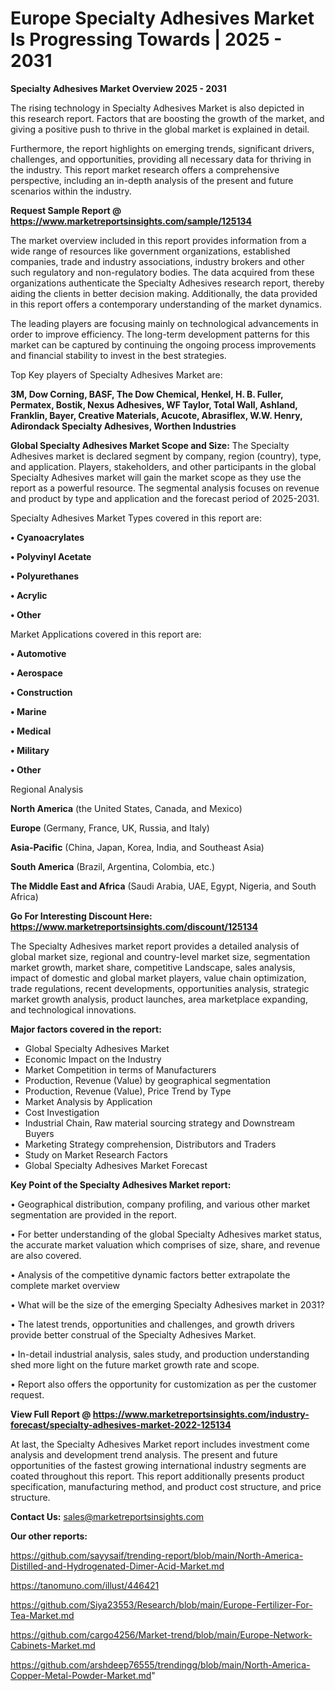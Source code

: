 # Europe Specialty Adhesives Market Is Progressing Towards | 2025 - 2031

<Strong> Specialty Adhesives Market Overview 2025 - 2031</strong>

The rising technology in Specialty Adhesives Market is also depicted in this research report. Factors that are boosting the growth of the market, and giving a positive push to thrive in the global market is explained in detail.

Furthermore, the report highlights on emerging trends, significant drivers, challenges, and opportunities, providing all necessary data for thriving in the industry. This report market research offers a comprehensive perspective, including an in-depth analysis of the present and future scenarios within the industry.

<strong>Request Sample Report @ <a href=https://www.marketreportsinsights.com/sample/125134>https://www.marketreportsinsights.com/sample/125134</a></strong>

The market overview included in this report provides information from a wide range of resources like government organizations, established companies, trade and industry associations, industry brokers and other such regulatory and non-regulatory bodies. The data acquired from these organizations authenticate the Specialty Adhesives research report, thereby aiding the clients in better decision making. Additionally, the data provided in this report offers a contemporary understanding of the market dynamics.

The leading players are focusing mainly on technological advancements in order to improve efficiency. The long-term development patterns for this market can be captured by continuing the ongoing process improvements and financial stability to invest in the best strategies.

Top Key players of Specialty Adhesives Market are:

<strong>3M, Dow Corning, BASF, The Dow Chemical, Henkel, H. B. Fuller, Permatex, Bostik, Nexus Adhesives, WF Taylor, Total Wall, Ashland, Franklin, Bayer, Creative Materials, Acucote, Abrasiflex, W.W. Henry, Adirondack Specialty Adhesives, Worthen Industries</strong>

<strong><b>Global Specialty Adhesives Market Scope and Size:</b></strong>
The Specialty Adhesives market is declared segment by company, region (country), type, and application. Players, stakeholders, and other participants in the global Specialty Adhesives market will gain the market scope as they use the report as a powerful resource. The segmental analysis focuses on revenue and product by type and application and the forecast period of 2025-2031.

Specialty Adhesives Market Types covered in this report are:

<strong>• Cyanoacrylates

• Polyvinyl Acetate

• Polyurethanes

• Acrylic

• Other</strong>

Market Applications covered in this report are:

<strong>• Automotive

• Aerospace

• Construction

• Marine

• Medical

• Military

• Other</strong> 

Regional Analysis

<strong>North America</strong> (the United States, Canada, and Mexico)

<strong>Europe</strong> (Germany, France, UK, Russia, and Italy)

<strong>Asia-Pacific</strong> (China, Japan, Korea, India, and Southeast Asia)

<strong>South America</strong> (Brazil, Argentina, Colombia, etc.)

<strong>The Middle East and Africa</strong> (Saudi Arabia, UAE, Egypt, Nigeria, and South Africa)

<strong>Go For Interesting Discount Here: <a href=https://www.marketreportsinsights.com/discount/125134>https://www.marketreportsinsights.com/discount/125134</a></strong>

The Specialty Adhesives market report provides a detailed analysis of global market size, regional and country-level market size, segmentation market growth, market share, competitive Landscape, sales analysis, impact of domestic and global market players, value chain optimization, trade regulations, recent developments, opportunities analysis, strategic market growth analysis, product launches, area marketplace expanding, and technological innovations.

<strong><b>Major factors covered in the report:</b></strong>
<ul>
  <li>Global Specialty Adhesives Market </li>
  <li>Economic Impact on the Industry</li>
  <li>Market Competition in terms of Manufacturers</li>
  <li>Production, Revenue (Value) by geographical segmentation</li>
  <li>Production, Revenue (Value), Price Trend by Type</li>
  <li>Market Analysis by Application</li>
  <li>Cost Investigation</li>
  <li>Industrial Chain, Raw material sourcing strategy and Downstream Buyers</li>
  <li>Marketing Strategy comprehension, Distributors and Traders</li>
  <li>Study on Market Research Factors</li>
  <li>Global Specialty Adhesives Market Forecast</li>
</ul>

<strong><b>Key Point of the Specialty Adhesives Market report:</b></strong>

• Geographical distribution, company profiling, and various other market segmentation are provided in the report.

• For better understanding of the global Specialty Adhesives market status, the accurate market valuation which comprises of size, share, and revenue are also covered.

• Analysis of the competitive dynamic factors better extrapolate the complete market overview

• What will be the size of the emerging Specialty Adhesives market in 2031?

• The latest trends, opportunities and challenges, and growth drivers provide better construal of the Specialty Adhesives Market.

• In-detail industrial analysis, sales study, and production understanding shed more light on the future market growth rate and scope.

• Report also offers the opportunity for customization as per the customer request.

<strong><b>View Full Report @ <a href=https://www.marketreportsinsights.com/industry-forecast/specialty-adhesives-market-2022-125134>https://www.marketreportsinsights.com/industry-forecast/specialty-adhesives-market-2022-125134</a></b></strong>


At last, the Specialty Adhesives Market report includes investment come analysis and development trend analysis. The present and future opportunities of the fastest growing international industry segments are coated throughout this report. This report additionally presents product specification, manufacturing method, and product cost structure, and price structure.

<strong>Contact Us:</strong>
sales@marketreportsinsights.com

<strong>Our other reports:</strong>

<a href=https://github.com/sayysaif/trending-report/blob/main/North-America-Distilled-and-Hydrogenated-Dimer-Acid-Market.md>https://github.com/sayysaif/trending-report/blob/main/North-America-Distilled-and-Hydrogenated-Dimer-Acid-Market.md</a>

<a href=https://tanomuno.com/illust/446421>https://tanomuno.com/illust/446421</a>

<a href=https://github.com/Siya23553/Research/blob/main/Europe-Fertilizer-For-Tea-Market.md>https://github.com/Siya23553/Research/blob/main/Europe-Fertilizer-For-Tea-Market.md</a>

<a href=https://github.com/cargo4256/Market-trend/blob/main/Europe-Network-Cabinets-Market.md>https://github.com/cargo4256/Market-trend/blob/main/Europe-Network-Cabinets-Market.md</a>

<a href=https://github.com/arshdeep76555/trendingg/blob/main/North-America-Copper-Metal-Powder-Market.md>https://github.com/arshdeep76555/trendingg/blob/main/North-America-Copper-Metal-Powder-Market.md</a>"
